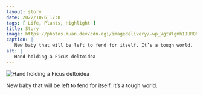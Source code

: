 ```yaml
---
layout: story
date: 2022/10/6 17:8
tags: [ Life, Plants, Highlight ]
title: Story
image: https://photos.muan.dev/cdn-cgi/imagedelivery/-wp_VgtWlgmh1JURQ8t1mg/d1c54786-b166-4624-4957-dd6872ae0800/public
caption: |
   New baby that will be left to fend for itself. It’s a tough world.
alt: |
   Hand holding a Ficus deltoidea
---
```


![Hand holding a Ficus deltoidea](https://photos.muan.dev/cdn-cgi/imagedelivery/-wp_VgtWlgmh1JURQ8t1mg/d1c54786-b166-4624-4957-dd6872ae0800/public)

New baby that will be left to fend for itself. It’s a tough world.
